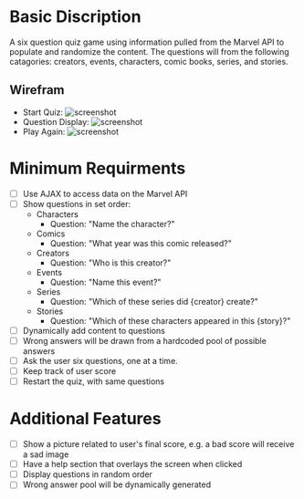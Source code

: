 # Basic Discription
A six question quiz game using information pulled from the Marvel API to populate and randomize the content. The questions will from the following catagories: creators, events, characters, comic books, series, and stories. 

## Wirefram
* Start Quiz: ![screenshot](http://imgur.com/UBJ4te8.png)
* Question Display: ![screenshot](http://imgur.com/Qu0gQr1.png)
* Play Again: ![screenshot](http://imgur.com/EU5aTr5.png)

# Minimum Requirments
- [ ] Use AJAX to access data on the Marvel API
- [ ] Show questions in set order:
  * Characters
    - Question: "Name the character?" 
  * Comics
    - Question: "What year was this comic released?"
  * Creators
    - Question: "Who is this creator?"
  * Events
    - Question: "Name this event?"
  * Series
    - Question: "Which of these series did {creator} create?"
  * Stories 
    - Question: "Which of these characters appeared in this {story}?"
- [ ] Dynamically add content to questions
- [ ] Wrong answers will be drawn from a hardcoded pool of possible answers
- [ ] Ask the user six questions, one at a time.
- [ ] Keep track of user score
- [ ] Restart the quiz, with same questions

# Additional Features
- [ ] Show a picture related to user's final score, e.g. a bad score will receive a sad image 
- [ ] Have a help section that overlays the screen when clicked
- [ ] Display questions in random order
- [ ] Wrong answer pool will be dynamically generated 